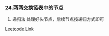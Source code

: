### 24.两两交换链表中的节点

1. 递归法 处理好头节点，后续节点按递归方式即可

[Leetcode Link](https://leetcode-cn.com/problems/swap-nodes-in-pairs/)